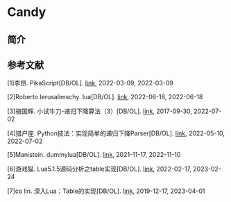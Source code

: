 # Candy

## 简介

## 参考文献

[1]李昂. PikaScript[DB/OL]. [link](https://gitee.com/Lyon1998/pikascript), 2022-03-09, 2022-03-09

[2]Roberto Ierusalimschy. lua[DB/OL]. [link](https://github.com/lua/lua), 2022-06-18, 2022-06-18

[3]骆国辉. 小试牛刀-递归下降算法（3）[DB/OL]. [link](https://mp.weixin.qq.com/s/4yv6JP8nVJCeUP8f_uvMFw), 2017-09-30, 2022-07-02

[4]猎户座. Python技法：实现简单的递归下降Parser[DB/OL]. [link](https://zhuanlan.zhihu.com/p/512300174), 2022-05-10, 2022-07-02

[5]Manistein. dummylua[DB/OL]. [link](https://github.com/Manistein/dummylua-tutorial), 2021-11-17, 2022-11-10

[6]游戏猫. Lua5.1.5源码分析之table实现[DB/OL]. [link](https://blog.csdn.net/gamekit/article/details/122975184), 2022-02-17, 2023-02-24

[7]co lin. 深入Lua：Table的实现[DB/OL]. [link](https://www.zhihu.com/collection/685811848), 2019-12-17, 2023-04-01
